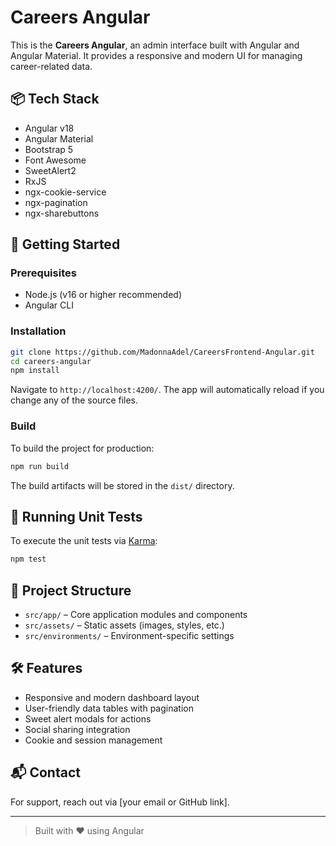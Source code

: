 
# Careers Angular 

This is the **Careers Angular**, an admin interface built with Angular and Angular Material. It provides a responsive and modern UI for managing career-related data.

## 📦 Tech Stack

- Angular v18
- Angular Material
- Bootstrap 5
- Font Awesome
- SweetAlert2
- RxJS
- ngx-cookie-service
- ngx-pagination
- ngx-sharebuttons

## 🚀 Getting Started

### Prerequisites

- Node.js (v16 or higher recommended)
- Angular CLI

### Installation

```bash
git clone https://github.com/MadonnaAdel/CareersFrontend-Angular.git
cd careers-angular
npm install
```



Navigate to `http://localhost:4200/`. The app will automatically reload if you change any of the source files.

### Build

To build the project for production:

```bash
npm run build
```

The build artifacts will be stored in the `dist/` directory.

## 🧪 Running Unit Tests

To execute the unit tests via [Karma](https://karma-runner.github.io):

```bash
npm test
```

## 📁 Project Structure

- `src/app/` – Core application modules and components
- `src/assets/` – Static assets (images, styles, etc.)
- `src/environments/` – Environment-specific settings

## 🛠️ Features

- Responsive and modern dashboard layout
- User-friendly data tables with pagination
- Sweet alert modals for actions
- Social sharing integration
- Cookie and session management

## 📬 Contact

For support, reach out via [your email or GitHub link].

---

> Built with ❤️ using Angular
